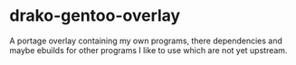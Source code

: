 drako-gentoo-overlay
====================

A portage overlay containing my own programs, there dependencies and maybe ebuilds for other programs I like to use which are not yet upstream.
